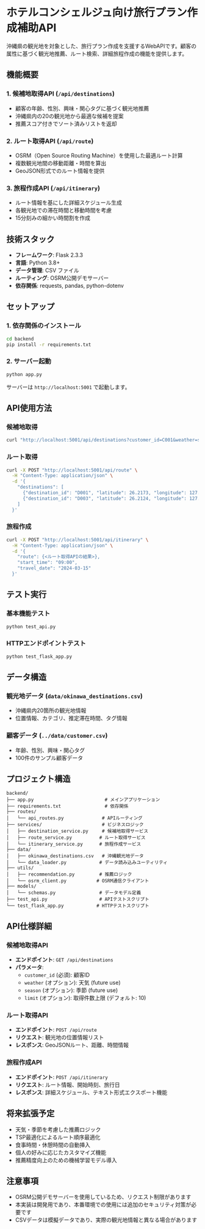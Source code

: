 # ホテルコンシェルジュ向け旅行プラン作成補助API

沖縄県の観光地を対象とした、旅行プラン作成を支援するWebAPIです。顧客の属性に基づく観光地推薦、ルート検索、詳細旅程作成の機能を提供します。

## 機能概要

### 1. 候補地取得API (`/api/destinations`)
- 顧客の年齢、性別、興味・関心タグに基づく観光地推薦
- 沖縄県内の20の観光地から最適な候補を提案
- 推薦スコア付きでソート済みリストを返却

### 2. ルート取得API (`/api/route`)
- OSRM（Open Source Routing Machine）を使用した最適ルート計算
- 複数観光地間の移動距離・時間を算出
- GeoJSON形式でのルート情報を提供

### 3. 旅程作成API (`/api/itinerary`)
- ルート情報を基にした詳細スケジュール生成
- 各観光地での滞在時間と移動時間を考慮
- 15分刻みの細かい時間割を作成

## 技術スタック

- **フレームワーク**: Flask 2.3.3
- **言語**: Python 3.8+
- **データ管理**: CSV ファイル
- **ルーティング**: OSRM公開デモサーバー
- **依存関係**: requests, pandas, python-dotenv

## セットアップ

### 1. 依存関係のインストール
```bash
cd backend
pip install -r requirements.txt
```

### 2. サーバー起動
```bash
python app.py
```

サーバーは `http://localhost:5001` で起動します。

## API使用方法

### 候補地取得
```bash
curl "http://localhost:5001/api/destinations?customer_id=C001&weather=sunny&season=spring"
```

### ルート取得
```bash
curl -X POST "http://localhost:5001/api/route" \
  -H "Content-Type: application/json" \
  -d '{
    "destinations": [
      {"destination_id": "D001", "latitude": 26.2173, "longitude": 127.7199},
      {"destination_id": "D003", "latitude": 26.2124, "longitude": 127.6792}
    ]
  }'
```

### 旅程作成
```bash
curl -X POST "http://localhost:5001/api/itinerary" \
  -H "Content-Type: application/json" \
  -d '{
    "route": {<ルート取得APIの結果>},
    "start_time": "09:00",
    "travel_date": "2024-03-15"
  }'
```

## テスト実行

### 基本機能テスト
```bash
python test_api.py
```

### HTTPエンドポイントテスト
```bash
python test_flask_app.py
```

## データ構造

### 観光地データ (`data/okinawa_destinations.csv`)
- 沖縄県内20箇所の観光地情報
- 位置情報、カテゴリ、推定滞在時間、タグ情報

### 顧客データ (`../data/customer.csv`)
- 年齢、性別、興味・関心タグ
- 100件のサンプル顧客データ

## プロジェクト構造

```
backend/
├── app.py                          # メインアプリケーション
├── requirements.txt                # 依存関係
├── routes/
│   └── api_routes.py              # APIルーティング
├── services/                      # ビジネスロジック
│   ├── destination_service.py     # 候補地取得サービス
│   ├── route_service.py          # ルート取得サービス
│   └── itinerary_service.py      # 旅程作成サービス
├── data/
│   ├── okinawa_destinations.csv   # 沖縄観光地データ
│   └── data_loader.py            # データ読み込みユーティリティ
├── utils/
│   ├── recommendation.py         # 推薦ロジック
│   └── osrm_client.py           # OSRM通信クライアント
├── models/
│   └── schemas.py                # データモデル定義
├── test_api.py                   # APIテストスクリプト
└── test_flask_app.py            # HTTPテストスクリプト
```

## API仕様詳細

### 候補地取得API
- **エンドポイント**: `GET /api/destinations`
- **パラメータ**: 
  - `customer_id` (必須): 顧客ID
  - `weather` (オプション): 天気 (future use)
  - `season` (オプション): 季節 (future use)
  - `limit` (オプション): 取得件数上限 (デフォルト: 10)

### ルート取得API
- **エンドポイント**: `POST /api/route`
- **リクエスト**: 観光地の位置情報リスト
- **レスポンス**: GeoJSONルート、距離、時間情報

### 旅程作成API
- **エンドポイント**: `POST /api/itinerary`
- **リクエスト**: ルート情報、開始時刻、旅行日
- **レスポンス**: 詳細スケジュール、テキスト形式エクスポート機能

## 将来拡張予定

- 天気・季節を考慮した推薦ロジック
- TSP最適化によるルート順序最適化
- 食事時間・休憩時間の自動挿入
- 個人の好みに応じたカスタマイズ機能
- 推薦精度向上のための機械学習モデル導入

## 注意事項

- OSRM公開デモサーバーを使用しているため、リクエスト制限があります
- 本実装は開発用であり、本番環境での使用には追加のセキュリティ対策が必要です
- CSVデータは模擬データであり、実際の観光地情報と異なる場合があります



